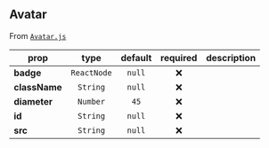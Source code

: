 
## Avatar

From [`Avatar.js`](Avatar.js)



prop | type | default | required | description
---- | :----: | :-------: | :--------: | -----------
**badge** | `ReactNode` | `null` | :x: | 
**className** | `String` | `null` | :x: | 
**diameter** | `Number` | `45` | :x: | 
**id** | `String` | `null` | :x: | 
**src** | `String` | `null` | :x: | 



